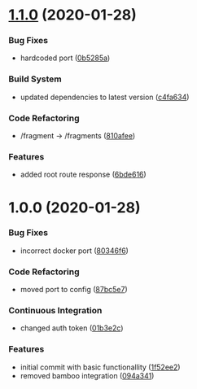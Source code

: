 # [1.1.0](https://github.com/trutoo/fragment-gateway/compare/v1.0.0...v1.1.0) (2020-01-28)


### Bug Fixes

* hardcoded port ([0b5285a](https://github.com/trutoo/fragment-gateway/commit/0b5285a6bdb914bf2c1edcbcc9f606d712aba909))


### Build System

* updated dependencies to latest version ([c4fa634](https://github.com/trutoo/fragment-gateway/commit/c4fa6349dbd8fe7280f621ef9ce52e85c31ad13c))


### Code Refactoring

* /fragment -> /fragments ([810afee](https://github.com/trutoo/fragment-gateway/commit/810afee7e8658bf7c0c1a32d4a0ac68f6613b773))


### Features

* added root route response ([6bde616](https://github.com/trutoo/fragment-gateway/commit/6bde616a4c2bce73762f2ca53c0741bbaaa6b148))

# 1.0.0 (2020-01-28)


### Bug Fixes

* incorrect docker port ([80346f6](https://github.com/trutoo/fragment-gateway/commit/80346f67c41289b0bf9b6d1acc398a05e6bd697c))


### Code Refactoring

* moved port to config ([87bc5e7](https://github.com/trutoo/fragment-gateway/commit/87bc5e779a7dbb07b97945208196a0da0b0cb15b))


### Continuous Integration

* changed auth token ([01b3e2c](https://github.com/trutoo/fragment-gateway/commit/01b3e2cf7dd07e45a4de04dc45a82c7d503cb51d))


### Features

* initial commit with basic functionallity ([1f52ee2](https://github.com/trutoo/fragment-gateway/commit/1f52ee2f9697ac68534c38bb006921e638322f2b))
* removed bamboo integration ([094a341](https://github.com/trutoo/fragment-gateway/commit/094a341ae06b78f2b0649c4cbd62556917e030be))
